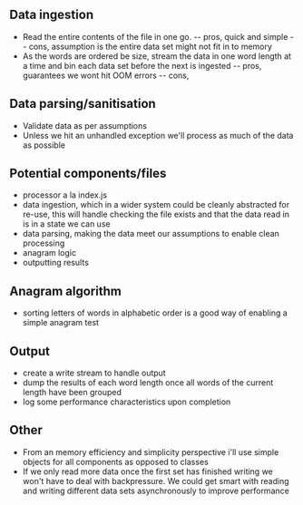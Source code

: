 ## Data ingestion
- Read the entire contents of the file in one go.
-- pros, quick and simple
-- cons, assumption is the entire data set might not fit in to memory
- As the words are ordered be size, stream the data in one word length at a time and bin each data set before the next is ingested
-- pros, guarantees we wont hit OOM errors
-- cons, 

## Data parsing/sanitisation
- Validate data as per assumptions
- Unless we hit an unhandled exception we'll process as much of the data as possible

## Potential components/files
- processor a la index.js
- data ingestion, which in a wider system could be cleanly abstracted for re-use, this will handle checking the file exists and that the data read in is in a state we can use
- data parsing, making the data meet our assumptions to enable clean processing
- anagram logic
- outputting results

## Anagram algorithm
- sorting letters of words in alphabetic order is a good way of enabling a simple anagram test

## Output
- create a write stream to handle output
- dump the results of each word length once all words of the current length have been grouped
- log some performance characteristics upon completion

## Other
- From an memory efficiency and simplicity perspective i'll use simple objects for all components as opposed to classes
- If we only read more data once the first set has finished writing we won't have to deal with backpressure. We could get smart with reading and writing different data sets asynchronously to improve performance